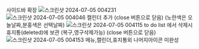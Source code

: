 사이드바 확장
![스크린샷 2024-07-05 004231](https://github.com/yuju0701/todo-list2/assets/163105974/a7ce1625-2d80-41c9-bcdb-e785644b378c)
![스크린샷 2024-07-05 004046](https://github.com/yuju0701/todo-list2/assets/163105974/27a2188d-49ed-46c5-bf08-8fe0c6684d07)
캘린더 추가 (close 버튼으로 닫음) (노란색은 오늘날짜,분홍색은 선택날짜)
![스크린샷 2024-07-05 004115](https://github.com/yuju0701/todo-list2/assets/163105974/656bbc47-e084-4dc6-853b-1df41499c3b1)
to do list 에서 삭제시 휴지통(deleted)에 보관 (복구,영구삭제가능) (close 버튼으로 닫음)
![스크린샷 2024-07-05 004153](https://github.com/yuju0701/todo-list2/assets/163105974/cae74418-aab1-44f2-aa5b-893c99b8971d)
메뉴,캘린더,휴지통외 나머지아이콘 미완성
